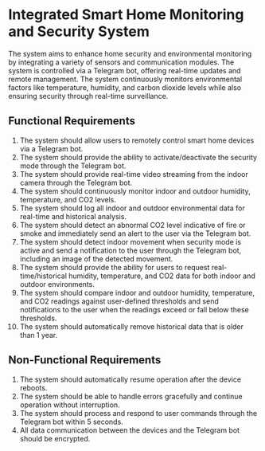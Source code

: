 # Integrated Smart Home Monitoring and Security System

The system aims to enhance home security and environmental monitoring by integrating a variety of sensors and communication modules. The system is controlled via a Telegram bot, offering real-time updates and remote management. The system continuously monitors environmental factors like temperature, humidity, and carbon dioxide levels while also ensuring security through real-time surveillance.

## Functional Requirements

1. The system should allow users to remotely control smart home devices via a Telegram bot.
2. The system should provide the ability to activate/deactivate the security mode through the Telegram bot.
3. The system should provide real-time video streaming from the indoor camera through the Telegram bot.
4. The system should continuously monitor indoor and outdoor humidity, temperature, and CO2 levels.
5. The system should log all indoor and outdoor environmental data for real-time and historical analysis.
6. The system should detect an abnormal CO2 level indicative of fire or smoke and immediately send an alert to the user via the Telegram bot.
7. The system should detect indoor movement when security mode is active and send a notification to the user through the Telegram bot, including an image of the detected movement.
8. The system should provide the ability for users to request real-time/historical humidity, temperature, and CO2 data for both indoor and outdoor environments.
9. The system should compare indoor and outdoor humidity, temperature, and CO2 readings against user-defined thresholds and send notifications to the user when the readings exceed or fall below these thresholds.
10. The system should automatically remove historical data that is older than 1 year.

## Non-Functional Requirements

1. The system should automatically resume operation after the device reboots.
2. The system should be able to handle errors gracefully and continue operation without interruption.
3. The system should process and respond to user commands through the Telegram bot within 5 seconds.
4. All data communication between the devices and the Telegram bot should be encrypted.
